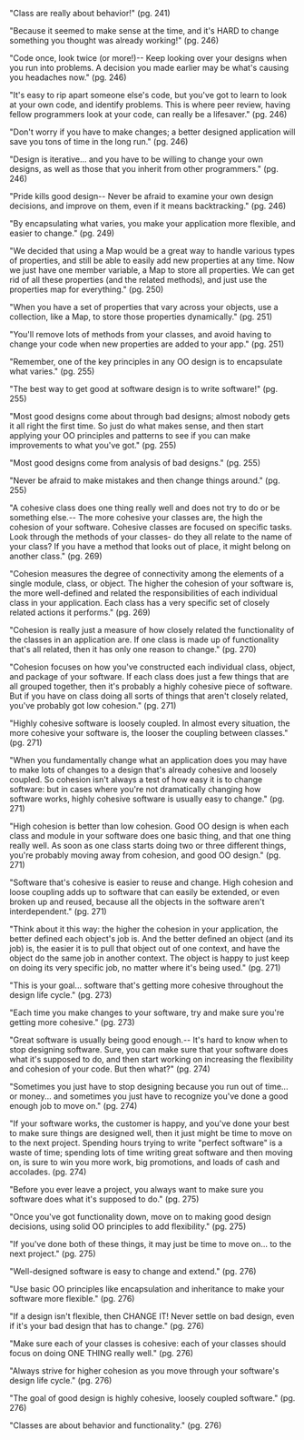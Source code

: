 "Class are really about behavior!" (pg. 241)

"Because it seemed to make sense at the time, and it's HARD to change something you thought was already working!"  (pg. 246)

"Code once, look twice (or more!)-- Keep looking over your designs when you run into problems. A decision you made earlier may be what's causing you headaches now." (pg. 246)

"It's easy to rip apart someone else's code, but you've got to learn to look at your own code, and identify problems. This is where peer review, having fellow programmers look at your code, can really be a lifesaver." (pg. 246)

"Don't worry if you have to make changes; a better designed application will save you tons of time in the long run." (pg. 246)

"Design is iterative... and you have to be willing to change your own designs, as well as those that you inherit from other programmers." (pg. 246)

"Pride kills good design-- Never be afraid to examine your own design decisions, and improve on them, even if it means backtracking." (pg. 246)

"By encapsulating what varies, you make your application more flexible, and easier to change." (pg. 249)

"We decided that using a Map would be a great way to handle various types of properties, and still be able to easily add new properties at any time. Now we just have one member variable, a Map to store all properties. We can get rid of all these properties (and the related methods), and just use the properties map for everything." (pg. 250)

"When you have a set of properties that vary across your objects, use a collection, like a Map, to store those properties dynamically." (pg. 251)

"You'll remove lots of methods from your classes, and avoid having to change your code when new properties are added to your app." (pg. 251)

"Remember, one of the key principles in any OO design is to encapsulate what varies." (pg. 255)

"The best way to get good at software design is to write software!" (pg. 255)

"Most good designs come about through bad designs; almost nobody gets it all right the first time. So just do what makes sense, and then start applying your OO principles and patterns to see if you can make improvements to what you've got." (pg. 255)

"Most good designs come from analysis of bad designs." (pg. 255)

"Never be afraid to make mistakes and then change things around." (pg. 255)

"A cohesive class does one thing really well and does not try to do or be something else.-- The more cohesive your classes are, the high the cohesion of your software. Cohesive classes are focused on specific tasks. Look through the methods of your classes- do they all relate to the name of your class? If you have a method that looks out of place, it might belong on another class." (pg. 269)

"Cohesion measures the degree of connectivity among the elements of a single module, class, or object. The higher the cohesion of your software is, the more well-defined and related the responsibilities of each individual class in your application. Each class has a very specific set of closely related actions it performs." (pg. 269)

"Cohesion is really just a measure of how closely related the functionality of the classes in an application are. If one class is made up of functionality that's all related, then it has only one reason to change." (pg. 270)

"Cohesion focuses on how you've constructed each individual class, object, and package of your software. If each class does just a few things that are all grouped together, then it's probably a highly cohesive piece of software. But if you have on class doing all sorts of things that aren't closely related, you've probably got low cohesion." (pg. 271)

"Highly cohesive software is loosely coupled. In almost every situation, the more cohesive your software is, the looser the coupling between classes." (pg. 271)

"When you fundamentally change what an application does you may have to make lots of changes to a design that's already cohesive and loosely coupled. So cohesion isn't always a test of how easy it is to change software: but in cases where you're not dramatically changing how software works, highly cohesive software is usually easy to change." (pg. 271)

"High cohesion is better than low cohesion. Good OO design is when each class and module in your software does one basic thing, and that one thing really well. As soon as one class starts doing two or three different things, you're probably moving away from cohesion, and good OO design." (pg. 271)

"Software that's cohesive is easier to reuse and change. High cohesion and loose coupling adds up to software that can easily be extended, or even broken up and reused, because all the objects in the software aren't interdependent." (pg. 271)

"Think about it this way: the higher the cohesion in your application, the better defined each object's job is. And the better defined an object (and its job) is, the easier it is to pull that object out of one context, and have the object do the same job in another context. The object is happy to just keep on doing its very specific job, no matter where it's being used." (pg. 271)

"This is your goal... software that's getting more cohesive throughout the design life cycle." (pg. 273)

"Each time you make changes to your software, try and make sure you're getting more cohesive." (pg. 273)

"Great software is usually being good enough.-- It's hard to know when to stop designing software. Sure, you can make sure that your software does what it's supposed to do, and then start working on increasing the flexibility and cohesion of your code. But then what?" (pg. 274)

"Sometimes you just have to stop designing because you run out of time... or money... and sometimes you just have to recognize you've done a good enough job to move on." (pg. 274)

"If your software works, the customer is happy, and you've done your best to make sure things are designed well, then it just might be time to move on to the next project. Spending hours trying to write "perfect software" is a waste of time; spending lots of time writing great software and then moving on, is sure to win you more work, big promotions, and loads of cash and accolades. (pg. 274)

"Before you ever leave a project, you always want to make sure you software does what it's supposed to do." (pg. 275)

"Once you've got functionality down, move on to making good design decisions, using solid OO principles to add flexibility." (pg. 275)

"If you've done both of these things, it may just be time to move on... to the next project." (pg. 275)

"Well-designed software is easy to change and extend." (pg. 276)

"Use basic OO principles like encapsulation and inheritance to make your software more flexible." (pg. 276)

"If a design isn't flexible, then CHANGE IT! Never settle on bad design, even if it's your bad design that has to change." (pg. 276)

"Make sure each of your classes is cohesive: each of your classes should focus on doing ONE THING really well." (pg. 276)

"Always strive for higher cohesion as you move through your software's design life cycle." (pg. 276)

"The goal of good design is highly cohesive, loosely coupled software." (pg. 276)

"Classes are about behavior and functionality." (pg. 276)